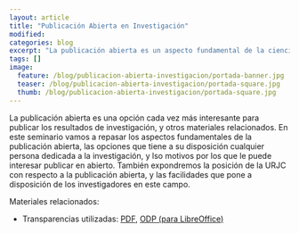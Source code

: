```yaml
---
layout: article
title: "Publicación Abierta en Investigación"
modified:
categories: blog
excerpt: "La publicación abierta es un aspecto fundamental de la ciencia abierta. Este seminario, organizado con la Escuela Internacional de Doctorado, explica los detalles de la publicación abierta, enfocando especialmente en los que pueden ser más relevantes para quien investiga."
tags: []
image:
  feature: /blog/publicacion-abierta-investigacion/portada-banner.jpg
  teaser: /blog/publicacion-abierta-investigacion/portada-square.jpg
  thumb: /blog/publicacion-abierta-investigacion/portada-square.jpg
---
```


La publicación abierta es una opción cada vez más interesante para publicar los resultados de investigación, y otros materiales relacionados. En este seminario vamos a repasar los aspectos fundamentales de la publicación abierta, las opciones que tiene a su disposición cualquier persona dedicada a la investigación, y lso motivos por los que le puede interesar publicar en abierto. También expondremos la posición de la URJC con respecto a la publicación abierta, y las facilidades que pone a disposición de los investigadores en este campo.

Materiales relacionados:

* Transparencias utilizadas: [PDF](/transpas/publicacion-abierta/Publicacion_Abierta_Investigacion-eid-2020-03.pdf), [ODP (para LibreOffice)](/transpas/publicacion-abierta/Publicacion_Abierta_Investigacion-eid-2020-03.odp)
